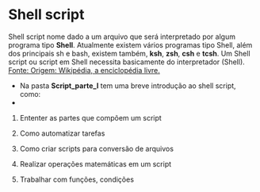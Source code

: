# Shell script

Shell script nome dado a um arquivo que será interpretado por algum programa tipo **Shell**. Atualmente existem vários programas tipo Shell, além dos principais sh e bash, existem também, **ksh**, **zsh**, **csh** e **tcsh**. Um Shell script ou script em Shell necessita basicamente do interpretador (Shell). [Fonte: Origem: Wikipédia, a enciclopédia livre.](https://pt.wikipedia.org/wiki/Shell_script)

- Na pasta **Script_parte_I** tem uma breve introdução ao shell script, como:
- 
1. Ententer as partes que compõem um script

2. Como automatizar tarefas

3. Como criar scripts para conversão de arquivos

4. Realizar operações matemáticas em um script

5. Trabalhar com funções, condições
